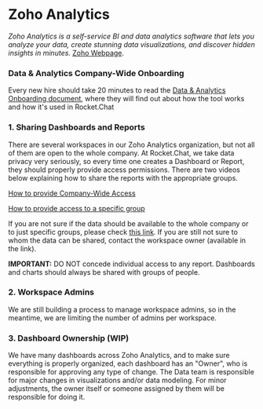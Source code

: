 # Zoho Analytics

_Zoho Analytics is a self-service BI and data analytics software that lets you analyze your data, create stunning data visualizations, and discover hidden insights in minutes._ [Zoho Webpage](https://www.zoho.com/analytics/).

### Data & Analytics Company-Wide Onboarding

Every new hire should take 20 minutes to read the [Data & Analytics Onboarding document](https://docs.google.com/document/d/1jCzboMPQ-4pAZZ4zPKBn5yRbw1IkIVRwVbwahEMQExQ/edit), where they will find out about how the tool works and how it's used in Rocket.Chat

### 1. Sharing Dashboards and Reports

There are several workspaces in our Zoho Analytics organization, but not all of them are open to the whole company. At Rocket.Chat, we take data privacy very seriously, so every time one creates a Dashboard or Report, they should properly provide access permissions. There are two videos below explaining how to share the reports with the appropriate groups.

[How to provide Company-Wide Access](https://drive.google.com/file/d/1r7nWVIaDo4yh4lWi5JuFhhUFKFKNIGJS/view?usp=sharing)

[How to provide access to a specific group](https://drive.google.com/file/d/1X3wW8gkmuYFNcH8AW9Ha5bUuTc714MPH/view?usp=sharing)

If you are not sure if the data should be available to the whole company or to just specific groups, please check [this link](https://docs.google.com/document/d/1h3gkwxH7cSGEFeb_vl8fYD0fGZiyjwycBCq11d52NLE/edit#bookmark=id.ax2qcx7irewf). If you are still not sure to whom the data can be shared, contact the workspace owner \(available in the link\).

**IMPORTANT:** DO NOT concede individual access to any report. Dashboards and charts should always be shared with groups of people.

### 2. Workspace Admins

We are still building a process to manage workspace admins, so in the meantime, we are limiting the number of admins per workspace. 

### 3. Dashboard Ownership \(WIP\)

We have many dashboards across Zoho Analytics, and to make sure everything is properly organized, each dashboard has an "Owner", who is responsible for approving any type of change. The Data team is responsible for major changes in visualizations and/or data modeling. For minor adjustments, the owner itself or someone assigned by them will be responsible for doing it.

### 

### 

### 

